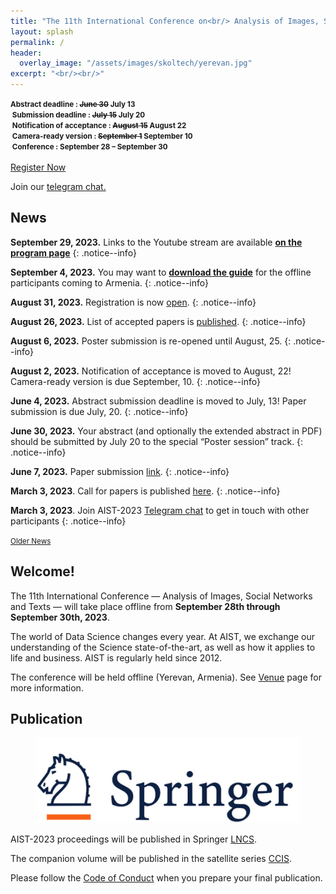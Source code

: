 ```yaml
---
title: "The 11th International Conference on<br/> Analysis of Images, Social Networks and Texts"
layout: splash
permalink: /
header:
  overlay_image: "/assets/images/skoltech/yerevan.jpg"
excerpt: "<br/><br/>"
---
```

<div class="text-center">
    <span style="font-weight: bold; font-size: smaller;">
    Abstract deadline : <strike>June 30</strike> July 13<br/>&nbsp;Submission deadline : <strike>July 15</strike> July 20 <br/>&nbsp;Notification of acceptance : <strike>August 15</strike> August 22<br/>&nbsp;Camera-ready version : <strike>September 1</strike> September 10<br/>&nbsp;Conference : September 28 &ndash; September 30</span>
    <br/>  <br/>     
  <a href="https://www.eventbrite.com/e/aist-2023-tickets-664697717767" target="_blank" class="btn btn--primary">Register Now</a>
</div>

Join our <a href="https://t.me/+RK3hR9_UClkoFHc2">telegram chat.</a>

<h2>News</h2>

**September 29, 2023.** Links to the Youtube stream are available <a href="/program/program"><b>on the program page</b></a>
{: .notice--info}

**September 4, 2023.** You may want to <a href="/Guidebook.pdf"><b>download the guide</b></a> for the offline participants coming to Armenia.
{: .notice--info}

**August 31, 2023.** Registration is now [open](https://www.eventbrite.com/e/aist-2023-tickets-664697717767).
{: .notice--info}

**August 26, 2023.** List of accepted papers is [published](/program/accepted).
{: .notice--info}

**August 6, 2023.** Poster submission is re-opened until August, 25.
{: .notice--info}

**August 2, 2023.** Notification of acceptance is moved to August, 22! Camera-ready version is due September, 10.
{: .notice--info}

**June 4, 2023.** Abstract submission deadline is moved to July, 13! Paper submission is due July, 20.
{: .notice--info}

**June 30, 2023.** Your abstract (and optionally the extended abstract in PDF) should be submitted by July 20 to the special “Poster session” track.
{: .notice--info}

**June 7, 2023.** Paper submission [link](https://easychair.org/conferences/?conf=aist2023).
{: .notice--info}

**March 3, 2023**. Call for papers is published [here](/calls/papers).
{: .notice--info}

**March 3, 2023**. Join AIST-2023 [Telegram chat](https://t.me/joinchat/AAAAAESt4UfKCiLcCj2PbA) to get in touch with other participants
{: .notice--info}

<div class="text-center">
    <a href="/archive/" style="font-size: smaller; font-decoration: italic;">Older News</a>
</div>

<h2>Welcome!</h2>

The 11th International Conference — Analysis of Images, Social Networks and Texts — will take place offline from <b>September 28th through September 30th, 2023</b>.

The world of Data Science changes every year. At AIST, we exchange our understanding of the Science state-of-the-art, as well as how it applies to life and business. AIST is regularly held since 2012.

The conference will be held offline (Yerevan, Armenia). See [Venue](/venue/) page for more information. 

<h2>Publication</h2>

<figure>
  <a href="https://www.springer.com"><img src="/assets/images/springer.png"></a>
</figure>


AIST-2023 proceedings will be published in Springer <a href="https://www.springer.com/series/558">LNCS</a>.

The companion volume will be published in the satellite series [CCIS](https://www.springer.com/series/7899).

Please follow the [Code of Conduct](https://www.springernature.com/gp/authors/book-authors-code-of-conduct) when you prepare your final publication.


<!-- ВК9173 -->
